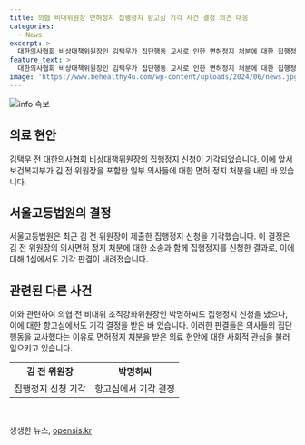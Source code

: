 ```yaml
---
title: 의협 비대위원장 면허정지 집행정지 항고심 기각 사건 결정 의견 대응
categories:
  - News
excerpt: >
  대한의사협회 비상대책위원장인 김택우가 집단행동 교사로 인한 면허정지 처분에 대한 집행정지 신청이 거부됐다. 서울고등법원은 낸 집행정지 신청을 기각하며 보건복지부의 처분을 유지했다. 김위원장과 박명하 전 비대위 조직강화위원장의 집행정지 신청이 모두 기각됐다. 계속된 법적 공방으로 이들의 행정처분이 관심을 모은다.
feature_text: >
  대한의사협회 비상대책위원장인 김택우가 집단행동 교사로 인한 면허정지 처분에 대한 집행정지 신청이 거부됐다. 서울고등법원은 낸 집행정지 신청을 기각하며 보건복지부의 처분을 유지했다. 김위원장과 박명하 전 비대위 조직강화위원장의 집행정지 신청이 모두 기각됐다. 계속된 법적 공방으로 이들의 행정처분이 관심을 모은다.
image: 'https://www.behealthy4u.com/wp-content/uploads/2024/06/news.jpg'
---
```


<p><img src="https://www.behealthy4u.com/wp-content/uploads/2024/06/news.jpg" alt="info 속보" /></p>

<h2 data-ke-size="size26">의료 현안</h2>

<p data-ke-size="size16">김택우 전 대한의사협회 비상대책위원장의 집행정지 신청이 기각되었습니다. 이에 앞서 보건복지부가 김 전 위원장을 포함한 일부 의사들에 대한 면허 정지 처분을 내린 바 있습니다. </p>

<h2 data-ke-size="size26">서울고등법원의 결정</h2>

<p data-ke-size="size16">서울고등법원은 최근 김 전 위원장이 제출한 집행정지 신청을 기각했습니다. 이 결정은 김 전 위원장의 의사면허 정지 처분에 대한 소송과 함께 집행정지를 신청한 결과로, 이에 대해 1심에서도 기각 판결이 내려졌습니다. </p>

<h2 data-ke-size="size26">관련된 다른 사건</h2>

<p data-ke-size="size16">이와 관련하여 의협 전 비대위 조직강화위원장인 박명하씨도 집행정지 신청을 냈으나, 이에 대한 항고심에서도 기각 결정을 받은 바 있습니다. 이러한 판결들은 의사들의 집단행동을 교사했다는 이유로 면허정지 처분을 받은 의료 현안에 대한 사회적 관심을 불러일으키고 있습니다. </p>

<table>
  <tr>
    <td style="text-align: center; height: 17px;"><b>김 전 위원장</b></td>
    <td style="text-align: center; height: 17px;"><b>박명하씨</b></td>
  </tr>
  <tr>
    <td style="text-align: center; height: 17px;">집행정지 신청 기각</td>
    <td style="text-align: center; height: 17px;">항고심에서 기각 결정</td>
  </tr>
</table>

<p data-ke-size="size16">&nbsp;</p>
생생한 뉴스, <a href="https://opensis.kr" rel="dofollow">opensis.kr</a>


